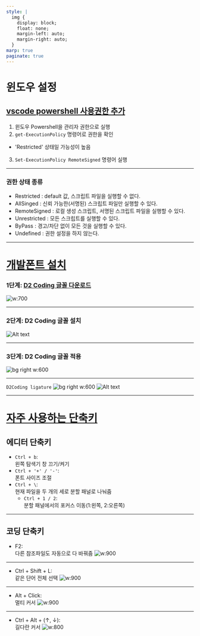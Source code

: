 ```yaml
---
style: |
  img {
    display: block;
    float: none;
    margin-left: auto;
    margin-right: auto;
  }
marp: true
paginate: true
---
```

# 윈도우 설정

## [vscode powershell 사용권한 추가](https://velog.io/@khakhid/VSCode-%ED%84%B0%EB%AF%B8%EB%84%90-Powershell-%EC%8B%A4%ED%96%89-%EC%A0%95%EC%B1%85-%EA%B6%8C%ED%95%9C-%EB%B3%80%EA%B2%BD%ED%95%98%EA%B8%B0)
1. 윈도우 Powershell을 관리자 권한으로 실행
2. `get-ExecutionPolicy` 명령어로 권한을 확인
  - 'Restricted' 상태일 가능성이 높음
3. `Set-ExecutionPolicy RemoteSigned` 명령어 실행

---
### 권한 상태 종류
  - Restricted : default 값, 스크립트 파일을 실행할 수 없다.
  - AllSinged : 신뢰 가능한(서명된) 스크립트 파일만 실행할 수 있다.
  - RemoteSigned : 로컬 생성 스크립트, 서명된 스크립트 파일을 실행할 수 있다.
  - Unrestricted : 모든 스크립트를 실행할 수 있다.
  - ByPass : 경고/차단 없이 모든 것을 실행할 수 있다.
  - Undefined : 권한 설정을 하지 않는다.

---
# [개발폰트 설치](https://ux.stories.pe.kr/177) 
### 1단계: [D2 Coding 글꼴 다운로드](https://github.com/naver/d2codingfont)
![w:700](./img/vscode/image1.png)

---
### 2단계: D2 Coding 글꼴 설치
![Alt text](./img/vscode/image1-1.png)

---
### 3단계: D2 Coding 글꼴 적용
![bg right w:600](./img/vscode/image1-2.png)

---
`D2Coding ligature`
![bg right w:600](./img/vscode/image1-3.png)
![Alt text](./img/vscode/image1-4.png)

---
# [자주 사용하는 단축키](https://inpa.tistory.com/entry/VS-Code-%E2%8F%B1%EF%B8%8F-%EC%9C%A0%EC%9A%A9%ED%95%9C-%EB%8B%A8%EC%B6%95%ED%82%A4-%EC%A0%95%EB%A6%AC#f2__ctrl_+_h_%EB%88%8C%EB%9F%AC%EC%84%9C_%EB%AA%A8%EB%93%A0_%EB%8B%A8%EC%96%B4_%EB%B0%94%EA%BE%B8%EB%8A%94_%EA%B8%B0%EB%8A%A5%EC%9D%84_%ED%95%9C%EB%B2%88%EC%97%90_%EA%B0%80%EB%8A%A5)

## 에디터 단축키 
- `Ctrl + b`:     
왼쪽 탐색기 창 끄기/켜기
- `Ctrl + '+' / '-'`:    
폰트 사이즈 조절 
- `Ctrl + \`:    
현재 파일을 두 개의 세로 분할 패널로 나눠줌 
  - `Ctrl + 1 / 2`:    
  분할 패널에서의 포커스 이동(1:왼쪽, 2:오른쪽)   

---
## 코딩 단축키 
- F2:    
다른 참조파일도 자동으로 다 바꿔줌 
![w:900](./img/vscode/image.png)

---
- Ctrl + Shift + L:     
같은 단어 전체 선택 
![w:900](./img/vscode/image-1.png)

---
- Alt + Click:    
멀티 커서 
![w:900](./img/vscode/image-2.png)

---
- Ctrl + Alt + (↑, ↓):     
길다란 커서 
![w:800](./img/vscode/image-3.png)




